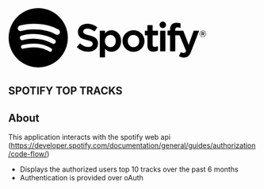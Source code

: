 <p align="center" style="max-width:400px;"><a href="https://spotify.com" target="_blank">
<svg viewBox="0 0 63 20" xmlns="http://www.w3.org/2000/svg" preserveAspectRatio="xMidYMin meet"><g fill-rule="evenodd" class="svelte-1gcdbl9"><path d="M61.842 9.506a1.02 1.02 0 0 1-1.023-1.024c0-.562.453-1.03 1.029-1.03a1.02 1.02 0 0 1 1.023 1.024 1.03 1.03 0 0 1-1.029 1.03m.006-1.952a.915.915 0 0 0-.922.928c0 .51.394.921.916.921a.916.916 0 0 0 .922-.927.908.908 0 0 0-.916-.922m.226 1.027l.29.406h-.244l-.26-.372h-.225v.372h-.204V7.912h.48c.249 0 .413.128.413.343 0 .176-.102.284-.25.326m-.172-.485h-.267v.34h.267c.133 0 .212-.065.212-.17 0-.11-.08-.17-.212-.17m-12.804-3.52a1.043 1.043 0 1 0-.001 2.086 1.043 1.043 0 0 0 0-2.087m.72 2.89h-1.454a.107.107 0 0 0-.106.107v6.346c0 .06.047.107.106.107h1.455a.107.107 0 0 0 .107-.107V7.572a.107.107 0 0 0-.107-.107m3.233.006v-.2c0-.592.227-.856.736-.856.303 0 .546.06.82.152a.106.106 0 0 0 .14-.102V5.24a.107.107 0 0 0-.076-.102 3.993 3.993 0 0 0-1.21-.174c-1.343 0-2.053.757-2.053 2.188v.308h-.699a.107.107 0 0 0-.107.106v1.257c0 .059.048.107.107.107h.699v4.99c0 .058.047.106.106.106h1.455a.107.107 0 0 0 .106-.107v-4.99h1.358l2.081 4.99c-.236.523-.468.628-.785.628-.257 0-.527-.077-.803-.228a.109.109 0 0 0-.084-.008.106.106 0 0 0-.063.058l-.493 1.081a.106.106 0 0 0 .045.138c.515.279.98.398 1.554.398 1.074 0 1.668-.5 2.191-1.847L60.6 7.617a.106.106 0 0 0-.099-.146h-1.514a.107.107 0 0 0-.1.072l-1.552 4.431-1.7-4.434a.106.106 0 0 0-.099-.069h-2.485m-5.577-.006h-1.6V5.828a.106.106 0 0 0-.107-.106h-1.455a.107.107 0 0 0-.106.106v1.637h-.7a.106.106 0 0 0-.106.107v1.25c0 .059.048.107.106.107h.7v3.234c0 1.308.65 1.97 1.934 1.97.522 0 .954-.107 1.362-.338a.106.106 0 0 0 .054-.093v-1.19a.106.106 0 0 0-.154-.096c-.28.141-.551.206-.854.206-.467 0-.675-.211-.675-.686V8.929h1.6a.106.106 0 0 0 .107-.107v-1.25a.106.106 0 0 0-.106-.107m-7.671-.133c-1.96 0-3.497 1.51-3.497 3.437 0 1.907 1.526 3.4 3.473 3.4 1.967 0 3.508-1.504 3.508-3.424 0-1.914-1.53-3.413-3.484-3.413m0 5.362c-1.043 0-1.83-.838-1.83-1.95 0-1.115.76-1.924 1.806-1.924 1.05 0 1.84.838 1.84 1.95 0 1.115-.763 1.924-1.816 1.924m-7.014-5.362c-.82 0-1.492.323-2.046.984v-.744a.107.107 0 0 0-.106-.107h-1.455a.107.107 0 0 0-.106.107v8.27c0 .058.048.106.106.106h1.455a.107.107 0 0 0 .106-.106v-2.61c.555.621 1.227.925 2.046.925 1.522 0 3.063-1.172 3.063-3.412s-1.54-3.413-3.063-3.413m1.372 3.413c0 1.14-.703 1.937-1.709 1.937-.995 0-1.745-.833-1.745-1.937s.75-1.937 1.745-1.937c.99 0 1.71.814 1.71 1.937m-8.437-1.81c-1.624-.388-1.913-.66-1.913-1.231 0-.54.508-.903 1.264-.903.732 0 1.459.275 2.22.843a.107.107 0 0 0 .15-.023l.794-1.119a.107.107 0 0 0-.02-.144c-.906-.728-1.927-1.081-3.12-1.081-1.755 0-2.98 1.052-2.98 2.559 0 1.615 1.057 2.187 2.884 2.628 1.554.358 1.817.658 1.817 1.195 0 .594-.53.963-1.385.963-.948 0-1.721-.32-2.587-1.068a.11.11 0 0 0-.078-.026.105.105 0 0 0-.073.038l-.89 1.058a.105.105 0 0 0 .011.148 5.303 5.303 0 0 0 3.581 1.373c1.89 0 3.112-1.033 3.112-2.631 0-1.351-.807-2.098-2.787-2.58M9.507.305a9.41 9.41 0 1 0 0 18.82 9.41 9.41 0 0 0 0-18.82m4.316 13.572a.586.586 0 0 1-.807.195c-2.21-1.35-4.99-1.655-8.266-.907a.586.586 0 1 1-.261-1.143c3.584-.82 6.659-.467 9.139 1.049.276.169.363.53.195.806m1.15-2.562a.734.734 0 0 1-1.008.242c-2.529-1.555-6.385-2.005-9.377-1.097a.735.735 0 0 1-.426-1.404c3.418-1.037 7.666-.534 10.57 1.25a.734.734 0 0 1 .242 1.01m.1-2.669C12.04 6.846 7.036 6.68 4.141 7.56a.88.88 0 1 1-.511-1.684c3.323-1.01 8.849-.814 12.34 1.258a.88.88 0 0 1-.898 1.514"></path></g></svg>
</a></p>


## **SPOTIFY TOP TRACKS**
## About 

This application interacts with the spotify web api (https://developer.spotify.com/documentation/general/guides/authorization/code-flow/)

- Displays the authorized users top 10 tracks over the past 6 months
- Authentication is provided over oAuth


